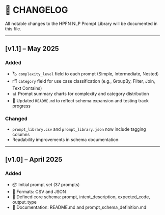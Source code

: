 # 📄 CHANGELOG

All notable changes to the HPFN NLP Prompt Library will be documented in this file.

---

## [v1.1] – May 2025
### Added
- 🏷️ `complexity_level` field to each prompt (Simple, Intermediate, Nested)
- 🗂️ `category` field for use case classification (e.g., GroupBy, Filter, Join, Text Contains)
- 📊 Prompt summary charts for complexity and category distribution
- 📄 Updated `README.md` to reflect schema expansion and testing track progress

### Changed
- `prompt_library.csv` and `prompt_library.json` now include tagging columns
- Readability improvements in schema documentation

---

## [v1.0] – April 2025
### Added
- 📦 Initial prompt set (37 prompts)
- 📁 Formats: CSV and JSON
- 📐 Defined core schema: prompt, intent_description, expected_code, output_type
- 📄 Documentation: README.md and prompt_schema_definition.md
